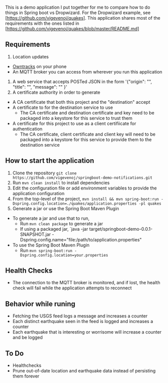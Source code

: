 This is a demo application I put together for me to compare how to do things in Spring boot vs Dropwizard. For the Dropwizard example, see [https://github.com/vigevenoj/quakes]. This application shares most of the requirements with the ones listed in [https://github.com/vigevenoj/quakes/blob/master/README.md]

Requirements
---
1. Location updates
  * [Owntracks](http://owntracks.org) on your phone
  * An MQTT broker you can access from wherever you run this application
1. A web service that accepts POSTed JSON in the form '{"origin": "", "title": "", "message": "" }'
1. A certificate authority in order to generate
  * A CA certificate that both this project and the "destination" accept
  * A certificate to for the destination service to use
    * The CA certificate and destination certificate and key need to be packaged into a keystore for this service to trust them
  * A certificate for this project to use as a client certifiicate for authentication
    * The CA certificate, client certificate and client key will need to be packaged into a keystore for this service to provide them to the destination service

How to start the application
---
1. Clone the repository `git clone https://github.com/vigevenoj/springboot-demo-notifications.git`
1. Run `mvn clean install` to install dependencies
1. Edit the configuration file or add environment variables to provide the application configuration
1. From the top-level of the project, `mvn install && mvn spring-boot:run -Dspring.config.location=./quakes/application.properties -pl quakes`
1. Generate a jar or use the Spring Boot Maven Plugin
  * To generate a jar and use that to run,
    * Run `mvn clean package` to generate a jar
    * If using a packaged jar, `java -jar target/springboot-demo-0.0.1-SNAPSHOT.jar -Dspring.config.name="file:/path/to/application.properties"
  * To use the Spring Boot Maven Plugin
    * Run `mvn spring-boot:run -Dspring.config.location=your.properties`


Health Checks
---
* The connection to the MQTT broker is monitored, and if lost, the health check will fail while the application attempts to reconnect

Behavior while runing
---
* Fetching the USGS feed logs a message and increases a counter
* Each distinct earthquake seen in the feed is logged and increases a counter
* Each earthquake that is interesting or worrisome will increase a counter and be logged

To Do
---
* Healthchecks
* Prune out-of-date location and earthquake data instead of persisting them forever
